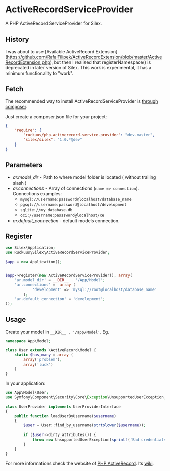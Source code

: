 ActiveRecordServiceProvider
===========================

A PHP ActiveRecord ServiceProvider for Silex. 

## History

I was about to use [Available ActiveRecord Extension] (https://github.com/RafalFilipek/ActiveRecordExtension/blob/master/ActiveRecordExtension.php), but then I realised that registerNamespace() is deprecated in later version of Silex. This work is experimental, it has a minimum functionality to "work".

## Fetch

The recommended way to install ActiveRecordServiceProvider is [through composer](http://getcomposer.org).

Just create a composer.json file for your project:

```JSON
{
    "require": {
        "ruckuus/php-activerecord-service-provider": "dev-master",
        "silex/silex": "1.0.*@dev"
    }
}
```

## Parameters

* *ar.model_dir* - Path to where model folder is located ( without trailing slash )
* *ar.connections* - Array of connections (`name => connection`). Connections examples:
    * `mysql://username:password@localhost/database_name`
    * `pgsql://username:password@localhost/development`
    * `sqlite://my_database.db`
    * `oci://username:passsword@localhost/xe`
* *ar.default_connection* - default models connection.

## Register

```PHP
use Silex\Application;
use Ruckuus\Silex\ActiveRecordServiceProvider;

$app = new Application();


$app->register(new ActiveRecordServiceProvider(), array(
    'ar.model_dir' = __DIR__ . '/App/Model';
    'ar.connections' =  array (
            'development' => 'mysql://root@localhost/database_name'
        );
    'ar.default_connection' = 'development';
));

```

## Usage

Create your model in `__DIR__ . '/app/Model'`. Eg.

```PHP
namespace App\Model;

class User extends \ActiveRecord\Model {
    static $has_many = array (
        array('problem'),
        array('luck')
    )
}
```
In your application:

```PHP
use App\Model\User;
use Symfony\Component\Security\Core\Exception\UnsupportedUserException;

class UserProvider implements UserProviderInterface
{
    public function loadUserByUsername($username)
    {
        $user = User::find_by_username(strtolower($username));
        
        if ($user->dirty_attributes()) {
            throw new UnsupportedUserException(sprintf('Bad credentials for "%s"'), $username);
        }
    }
}

```

For more informations check the website of [PHP ActiveRecord](http://phpactiverecord.org/). Its [wiki](http://www.phpactiverecord.org/projects/main/wiki).

